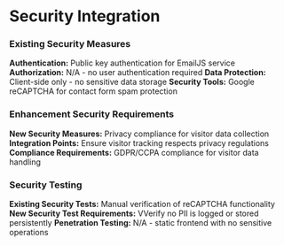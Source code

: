 # Security Integration

### Existing Security Measures

**Authentication:** Public key authentication for EmailJS service
**Authorization:** N/A - no user authentication required
**Data Protection:** Client-side only - no sensitive data storage
**Security Tools:** Google reCAPTCHA for contact form spam protection

### Enhancement Security Requirements

**New Security Measures:** Privacy compliance for visitor data collection
**Integration Points:** Ensure visitor tracking respects privacy regulations
**Compliance Requirements:** GDPR/CCPA compliance for visitor data handling

### Security Testing

**Existing Security Tests:** Manual verification of reCAPTCHA functionality
**New Security Test Requirements:** VVerify no PII is logged or stored persistently
**Penetration Testing:** N/A - static frontend with no sensitive operations
